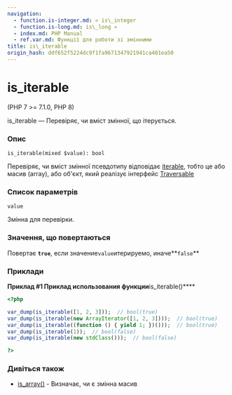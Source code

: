 ```yaml
---
navigation:
  - function.is-integer.md: « is\_integer
  - function.is-long.md: is\_long »
  - index.md: PHP Manual
  - ref.var.md: Функції для роботи зі змінними
title: is\_iterable
origin_hash: ddf652f5224dc9f1fa9671347921941ca401ea50
---
```

# is\_iterable

(PHP 7 >= 7.1.0, PHP 8)

is\_iterable — Перевіряє, чи вміст змінної, що ітерується.

### Опис

```methodsynopsis
is_iterable(mixed $value): bool
```

Перевіряє, чи вміст змінної псевдотипу відповідає [iterable](language.types.iterable.md), тобто це або масив (array), або об'єкт, який реалізує інтерфейс [Traversable](class.traversable.md)

### Список параметрів

`value`

Змінна для перевірки.

### Значення, що повертаються

Повертає **`true`**, если значение`value`итерируемо, иначе\*\*`false`\*\*

### Приклади

**Приклад #1 Приклад использования функции**is\_iterable()\*\*\*\*

```php
<?php

var_dump(is_iterable([1, 2, 3]));  // bool(true)
var_dump(is_iterable(new ArrayIterator([1, 2, 3])));  // bool(true)
var_dump(is_iterable((function () { yield 1; })()));  // bool(true)
var_dump(is_iterable(1));  // bool(false)
var_dump(is_iterable(new stdClass()));  // bool(false)

?>
```

### Дивіться також

-   [is\_array()](function.is-array.md) \- Визначає, чи є змінна масив
